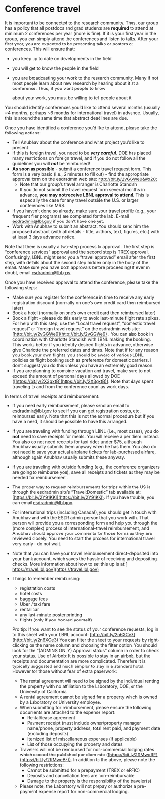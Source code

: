 # Conference travel

It is important to be connected to the research community. Thus, our group has a policy that all postdocs and grad students are **required** to attend at minimum 2 conferences per year (more is fine). If it is your first year in the group, you can simply attend the conferences and listen to talks. After your first year, you are expected to be presenting talks or posters at conferences. This will ensure that:&#x20;

* you keep up to date on developments in the field
* you will get to know the people in the field
*   you are broadcasting your work to the research community. Many if not most people learn about new research by hearing about it at a conference. Thus, if you want people to know

    about your work, you must be willing to tell people about it.

You should identify conferences you’d like to attend several months (usually \~4 months, perhaps \~6 months for international travel) in advance. Usually, this is around the same time that abstract deadlines are due.

Once you have identified a conference you’d like to attend, please take the following actions:&#x20;

* Tell Anubhav about the conference and what project you’d like to present
* If this is foreign travel, you need to be _**very careful**_. DOE has placed many restrictions on foreign travel, and if you do not follow all the guidelines you will _**not**_ be reimbursed!
* **As soon as possible** - submit a conference travel request form. This form is a very basic (i.e., 2 minutes to fill out) - find the appropriate approval form on the esdradmin web site: http://bit.ly/2vGGWe9&#x20;
  * Note that our group’s travel arranger is Charlotte Standish&#x20;
  * If you do not submit the travel request form several months in advance, **you may not receive LBNL approval to attend**. This is especially the case for any travel outside the U.S. or larger conferences like MRS.&#x20;
* If you haven’t done so already, make sure your travel profile (e.g., your frequent flier programs) are completed for the lab. E-mail esdradmin@lbl.gov if you don’t have one yet.
* Work with Anubhav to submit an abstract. You should send him the proposed abstract (with all details - title, authors, text, figures, etc.) with at least 3 days advance notice.

Note that there is usually a two-step process to approval. The first step is “conference services” approval and the second step is TREX approval. Confusingly, LBNL might send you a “travel approved” email after the first step, with details about the second step hidden only in the body of the email. Make sure you have both approvals before proceeding! If ever in doubt, email esdradmin@lbl.gov&#x20;

Once you have received approval to attend the conference, please take the following steps:

* Make sure you register for the conference in time to receive any early registration discount (normally on one’s own credit card then reimbursed later)
* Book a hotel (normally on one’s own credit card then reimbursed later)
* Book a flight - please do this early to avoid last-minute flight rate spikes. For help with this step, use the “Local travel request”, “domestic travel request” or “foreign travel request” on the esdradmin web site: [http://bit.ly/2vGGWe9](http://bit.ly/2vGGWe9) . You can also book in coordination with Charlotte Standish with LBNL making the booking. This works better if you identify desired flights in advance, otherwise give Charlotte the preferred dates and times. Note that if for any reason you book your own flights, you should be aware of various LBNL policies on flight booking such as preference for domestic carriers. I don’t suggest you do this unless you have an extremely good reason.
* If you are planning to combine vacation and travel, make sure to not exceed the amount of personal days allowed by DOE ([https://bit.ly/2X3gxtB](https://bit.ly/2X3gxtB)). Note that days spent traveling to and from the conference count as work days.

In terms of travel receipts and reimbursement:

* If you need early reimbursement, please send an email to esdradmin@lbl.gov to see if you can get registration costs, etc. reimbursed early. Note that this is not the normal procedure but if you have a need, it should be possible to have this arranged.
* If you are traveling with funding through LBNL (i.e., most cases), you do **not** need to save receipts for meals. You will receive a per diem instead. You also do not need receipts for taxi rides under $75, although Anubhav usually submits them anyway when he has them. You also do not need to save your actual airplane tickets for lab-purchased airfare, although again Anubhav usually submits these anyway.
* If you are traveling with outside funding (e.g., the conference organizers are going to reimburse you), save all receipts and tickets as they may be needed for reimbursement.
* The proper way to request reimbursements for trips within the US is through the esdradmin site’s “Travel:Domestic” tab available at: [https://bit.ly/2Y91KKl](https://bit.ly/2Y91KKl). If you have trouble, you can email esdradmin@lbl.gov.
* For international trips (including Canada!), you should get in touch with Anubhav and with the ESDR admin person that you work with. That person will provide you a corresponding form and help you through the (more complex) process of international-travel reimbursement, and Anubhav should approve your comments for those forms as they are reviewed closely. You need to start the process for international travel very early - do not wait.
* Note that you can have your travel reimbursement direct-deposited into your bank account, which saves the hassle of receiving and depositing checks. More information about how to set this up is at:[ https://travel.lbl.gov](https://travel.lbl.gov)
*   Things to remember reimbursing:

    * registration costs
    * hotel costs
    * baggage fees
    * Uber / taxi fare
    * rental car
    * any last-minute poster printing
    * flights (only if you booked yourself)



    Pro tip: If you want to see the status of your conference requests, log in to this sheet with your LBNL account: [http://bit.ly/2n6XCe3](http://bit.ly/2n6XCe3) You can filter the sheet to your requests by right-clicking on the name column and choosing the filter option. You should look for the “(ADMINS ONLY) Approval status” column in order to check your status. Use of Airbnb: It is possible to stay in an airbnb, but the receipts and documentation are more complicated. Therefore it is typically suggested and much simpler to stay in a standard hotel. However for those without fear of extra paperwork:&#x20;

    * The rental agreement will need to be signed by the individual renting the property with no affiliation to the Laboratory, DOE, or the University of California.
    * A rental agreement cannot be signed for a property which is owned by a Laboratory or University employee.
    * When submitting for reimbursement, please ensure the following documents are attached to the expense report:
      * Rental/lease agreement
      * Payment receipt (must include owner/property manager name/phone, property address, total rent paid, and payment date (excluding deposits)
      * Itemized list of miscellaneous expenses (if applicable)
      * List of those occupying the property and dates
    * Travelers will not be reimbursed for non-commercial lodging rates which exceed the published per diem rate ([https://bit.ly/2RMweBF](https://bit.ly/2RMweBF)). In addition to the above, please note the following restrictions:
      * Cannot be submitted for a prepayment (TREX or eRFIC)
      * Deposits and cancellation fees are non-reimbursable
      * Damage to the property is the responsibility of the traveler(s)
    * Please note, the Laboratory will not prepay or authorize a pre-payment expense report for non-commercial lodging.
